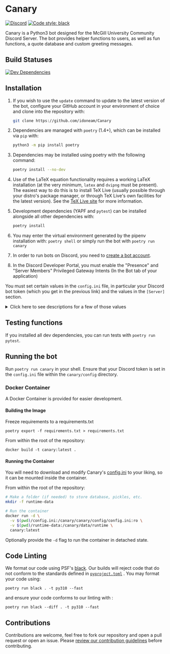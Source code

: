 # Canary

 [![Discord](https://img.shields.io/discord/236668784948019202.svg)](https://discord.gg/HDHvv58)
 [![Code style: black](https://img.shields.io/badge/code%20style-black-000000.svg)](https://github.com/psf/black)

Canary is a Python3 bot designed for the McGill University Community Discord Server. The bot provides helper functions 
to users, as well as fun functions, a quote database and custom greeting messages.

## Build Statuses

[![Dev Dependencies](https://github.com/idoneam/Canary/workflows/Dev%20Dependencies/badge.svg?branch=dev)](https://github.com/idoneam/Canary/actions?query=workflow%3A%22Dev+Dependencies%22+branch%3Adev)

## Installation

1. If you wish to use the `update` command to update to the latest version of the bot, configure your GitHub account in
   your environment of choice and clone into the repository with:

   ```bash
   git clone https://github.com/idoneam/Canary
   ```

2. Dependencies are managed with `poetry` (1.4+), which can be installed via `pip` with:

   ```bash
   python3 -m pip install poetry
   ```

3. Dependencies may be installed using poetry with the following command:

   ```bash
   poetry install --no-dev
   ```

4. Use of the LaTeX equation functionality requires a working LaTeX installation (at the very minimum, `latex` and 
   `dvipng` must be present). The easiest way to do this is to install TeX Live (usually possible through your distro's 
   package manager, or through TeX Live's own facilities for the latest version). See the 
   [TeX Live site](https://tug.org/texlive/) for more information.

5. Development dependencies (YAPF and `pytest`) can be installed alongside all other dependencies with:

   ```bash
   poetry install
   ```

6. You may enter the virtual environment generated by the pipenv installation with: `poetry shell` or simply run the 
   bot with `poetry run canary`

7. In order to run bots on Discord, you need to 
   [create a bot account](https://github.com/reactiflux/discord-irc/wiki/Creating-a-discord-bot-&-getting-a-token).

8. In the Discord Developer Portal, you must enable the "Presence" and "Server Members" Privileged Gateway Intents (In 
   the Bot tab of your application)

You must set certain values in the `config.ini` file, in particular your Discord bot token (which you get in the 
previous link) and the values in the `[Server]` section.

<details><summary>Click here to see descriptions for a few of those values</summary><p>

(For values that use Discord IDs, see 
[this](https://support.discordapp.com/hc/en-us/articles/206346498-Where-can-I-find-my-User-Server-Message-ID-) to know 
how to find them)

* `[Discord]`
  * `Key`: Your Discord bot token.
* `[Server]`
    * `ServerID`: Your server ID.
    * `CommandPrefix`: What a message should begin with to be considered a command.
    * `BotName`: The name of your bot.
* `[Emoji]`
    * `UpvoteEmoji`: The name of your upvote emoji (for the score function).
    * `DownvoteEmoji`: The name of your downvote emoji.
    * `BannerVoteEmoji`: The name of the emoji that is used to vote on Banner of the Week Contests.
* `[Roles]`
    * `ModeratorRole`: The name of the role that your moderators have (for functions like DMing users).
    * `DeveloperRole`: The name of the role that your developers have (for functions like restarting the bot). This 
      could be the same role as moderator.
    * `McgillianRole`: The name of the role that verified McGillians have.
    * `HonoraryMcGillianRole`: The name of the role that Honorary McGillians (verified Non-McGillians) have.
    * `BannerRemindersRole`: The name of the role that is pinged when a Banner of the Week Contest starts.
    * `BannerWinnerRole`: The name of the role that is given to users that win a Banner of the Week Contest.
    * `TrashTierBannerRole`: The name of the role that is given to users that are banned from submitting in Banner of the Week Contests.
    * `NoFoodSpottingRole`: The name of the role assigned to abusers of the foodspotting command that will prevent them from using it.
    * `MutedRole`: **(Optional)** The name of the role used to mute users and create an appeal channel for them. (The 
      role presumably also removes some permissions; exact role implementation is up to the server's administrators.)
    * `SecretCrabbo`: The name of the role for users that wish to be pinged for secret crabbo celebrations.
* `[Channels]`
    * `ReceptionChannel`: The name of the channel that will receive messages sent to the bot through the `answer` 
      command (and where messages sent by mods to users with the `dm` command will be logged)
    * `BannerOfTheWeekChannel`: The name of the channel where winning submissions for Banner of the Week Contests are 
      sent.
    * `BannerSubmissionsChannel`: The name of the channel where submissions for Banner of the Week Contests are sent. 
      This is where users vote.
    * `BannerConvertedChannel`: The name of the channel where the converted submissions for Banner of the Week Contests 
      are sent. This is where the bot will fetch the winning banner.
    * `FoodSpottingChannel`: The name of the channel where foodspotting posts are sent.
    * `MetroStatusChannel`: The name of the channel where metro status alerts are sent.
    * `BotsChannel`: The name of the channel for bot spamming.
    * `VerificationChannel`: The name of the channel where verification pictures are sent.
    * `AppealsLogChannel`: The name of the channel where messages sent in individual appeal channels are logged.
    * `AppealsCategory`: The name of the channel category where individual appeal channels are created.
* `[Meta]`
  * `Repository`: The HTTPS remote for this repository, used by the `update` command as the remote when pulling.
* `[Logging]`
    * `LogLevel`: [See this for a list of levels](https://docs.python.org/3/library/logging.html#levels). Logs from 
      exceptions and commands like `mix` and `bac` are at the `info` level. Logging messages from the level selected 
      *and* from more severe levels will be sent to your logging file. For example, setting the level to `info` also 
      sends logs from `warning`, `error` and `critical`, but not  from `debug`.
    * `LogFile`: The file where the logging output will be sent (will be created there by the bot if it doesn't exist). 
      Note that all logs are sent there, including those destined for devs and those destined for mods.
    * `DevLogWebhookID`: Optional. If the ID of a webhook is input (and it's token below), logs destined for devs will 
      also be sent to it. These values are contained in the discord webhook url: 
      `discordapp.com/api/webhooks/WEBHOOK_ID/WEBHOOK_TOKEN`
    * `DevLogWebhookToken`: Optional. See above.
    * `ModLogWebhookID`: Optional. If the ID of a webhook is input (and it's token below), logs destined for mods will 
      also be sent to it. See the URL above to see how to find those values.
    * `ModLogWebhookToken`: Optional. See above.
* `[DB]`
  * `Schema`: Location of the Schema file that creates tables in the database (This file already exists, so you 
    shouldn't have to change this unless you rename it or change its location).
  * `Path`: Your database file path (will be created there by the bot if it doesn't exist).
* `[Helpers]`
  * `CourseTemplate`: McGill course schedule URL. **Changes every school year.**
  * `CourseSearchTemplate`: McGill course search URL. **Changes every school year.**
  * `GCWeatherURL`: Government of Canada weather URL. **Region-specific.**
  * `GCWeatherAlertURL`: Government of Canada weather alerts URL. **Region-specific.**
  * `WttrINTemplate`: [http://wttr.in/](http://wttr.in/) URL template. **Region-specific.**
  * `TepidURL`: [TEPID](https://github.com/ctf/TEPID-Server) screensaver endpoint for printer status.
* `[Subscribers]`
  * `FoodRecallChannel`: Channel where you want CFIA recall notices posted.
  * `FoodRecallLocationFilter`: Regions you want to receive CFIA recall notices for.
  * `FoodSpottingChannel`: Channel where you want foodspotting posts to be sent, ideally in a dedicated channel.
  * `NoFoodSpottingRole`: Name of role assigned to abusers of the foodspotting command that will prevent them from using 
    it.
  * `MetroStatusChannel`: Channel where you want metro status alerts to be sent, ideally in a dedicated channel with 
    opt-in read permissions for users.
* `[Currency]`
  * `Name`: The name of the bot currency.
  * `Symbol`: The currency's symbol (e.g. `$`).
  * `Precision`: How many decimal digits after the decimal point are "official" for the currency.
  * `Initial`: How much currency is given out by the `initial_claim` command.
  * `SalaryBase`: *Currently unused.*
  * `Inflation`: *Currently unused.*
* `[IncomeTax]`: *Currently unused.*
* `[AssetTax]`: *Currently unused.*
* `[OtherTax]`: *Currently unused.*
* `[Betting]`:
  * `RollCases`: Intervals for `bet_roll`. For example, a value of `66, 90, 99, 100` gives the intervals
      `[1, 66]`, `[67, 90]`, `[91, 99]`, and `[100]`.
  * `RollReturns`: The multiplier return for each interval. For example, a value of `0, 2, 4, 10` with the intervals
      described above gives a 0x return for `random <= 66`, a 2x return for `66 < random <= 90`, a 4x return for
      `90 < random <= 99`, and a 10x return for `random == 100`.
* `[Images]`
    * `MaxImageSize`: Maximum image size to allow to be sent without compression, in bytes.
    * `ImageHistoryLimit`: Maximum amount of messages to check in history for an image before giving up.
    * `MaxRadius`: Maximum radius used for various image transformation functions.
    * `MaxIterations`: Maximum iterations allowed for various image transformation functions.
* `[Games]`:
    * `HangmanNormalWin`: Value of normal hangman win.
    * `HangmanCoolWin`: Value of cool hangman win.
    * `HangmanTimeOut`: Time before a hangman game will time out if not interacted with.
* `[AssignableRoles]`:
    * `Pronouns`: Comma separated list of pronoun roles in server.
    * `Fields`: Comma separated list of field of study roles in server.
    * `Faculties`: Comma separated list of faculty roles in server.
    * `Years`: Comma separated list of year roles in server.
    * `Generics`: Comma separated list of generic or meme roles in server.
</p>
</details>

## Testing functions

If you installed all dev dependencies, you can run tests with `poetry run pytest`.

## Running the bot

Run `poetry run canary` in your shell. Ensure that your Discord token is set in the `config.ini` file within the 
`canary/config` directory.

### Docker Container

A Docker Container is provided for easier development.

#### Building the Image

Freeze requirements to a requirements.txt

```
poetry export -f requirements.txt > requirements.txt
```

From within the root of the repository:

```
docker build -t canary:latest .
```

#### Running the Container

You will need to download and modify Canary's [config.ini](config/config.ini) to your
liking, so it can be mounted inside the container.

From within the root of the repository:

```bash
# Make a folder (if needed) to store database, pickles, etc.
mkdir -f runtime-data

# Run the container
docker run -d \
  -v $(pwd)/config.ini:/canary/canary/config/config.ini:ro \
  -v $(pwd)/runtime-data:/canary/data/runtime \
  canary:latest
```

Optionally provide the `-d` flag to run the container in detached state.

## Code Linting

We format our code using PSF's [black](https://github.com/psf/black). Our builds will reject code that do not conform to 
the standards defined in [`pyproject.toml`](https://black.readthedocs.io/en/stable/pyproject_toml.html) . You may format 
your code using:

```
poetry run black . -t py310 --fast
```

and ensure your code conforms to our linting with :

```
poetry run black --diff . -t py310 --fast
```

## Contributions

Contributions are welcome, feel free to fork our repository and open a pull request or open an issue. 
Please [review our contribution guidelines](https://github.com/idoneam/Canary/blob/dev/.github/contributing.md) 
before contributing.
